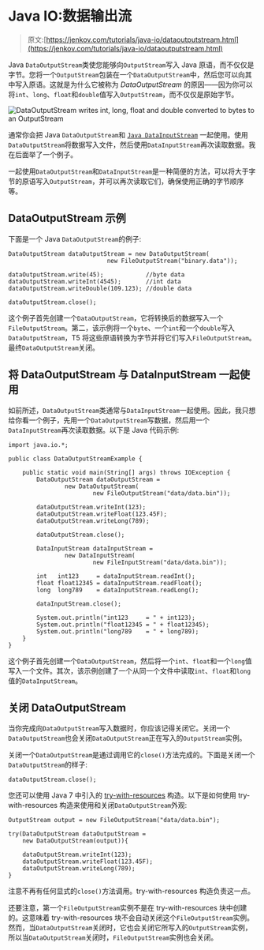 # Java IO:数据输出流

> 原文:[https://jenkov.com/tutorials/java-io/dataoutputstream.html](https://jenkov.com/tutorials/java-io/dataoutputstream.html)

Java `DataOutputStream`类使您能够向`OutputStream`写入 Java 原语，而不仅仅是字节。您将一个`OutputStream`包装在一个`DataOutputStream`中，然后您可以向其中写入原语。这就是为什么它被称为 *DataOutputStream* 的原因——因为你可以将`int`、`long`、`float`和`double`值写入`OutputStream`，而不仅仅是原始字节。

![DataOutputStream writes int, long, float and double converted to bytes to an OutputStream](../Images/c33bb9a1d2706c2568a62b73ee280181.png)

通常你会把 Java `DataOutputStream`和 [`Java DataInputStream`](datainputstream.html) 一起使用。使用`DataOutputStream`将数据写入文件，然后使用`DataInputStream`再次读取数据。我在后面举了一个例子。

一起使用`DataOutputStream`和`DataInputStream`是一种简便的方法，可以将大于字节的原语写入`OutputStream`，并可以再次读取它们，确保使用正确的字节顺序等。

## DataOutputStream 示例

下面是一个 Java `DataOutputStream`的例子:

```
DataOutputStream dataOutputStream = new DataOutputStream(
                            new FileOutputStream("binary.data"));

dataOutputStream.write(45);            //byte data
dataOutputStream.writeInt(4545);       //int data
dataOutputStream.writeDouble(109.123); //double data

dataOutputStream.close();

```

这个例子首先创建一个`DataOutputStream`，它将转换后的数据写入一个`FileOutputStream`。第二，该示例将一个`byte`、一个`int`和一个`double`写入`DataOutputStream`，T5 将这些原语转换为字节并将它们写入`FileOutputStream`。最终`DataOutputStream`关闭。

## 将 DataOutputStream 与 DataInputStream 一起使用

如前所述，`DataOutputStream`类通常与`DataInputStream`一起使用。因此，我只想给你看一个例子，先用一个`DataOutputStream`写数据，然后用一个`DataInputStream`再次读取数据。以下是 Java 代码示例:

```
import java.io.*;

public class DataOutputStreamExample {

    public static void main(String[] args) throws IOException {
        DataOutputStream dataOutputStream =
                new DataOutputStream(
                        new FileOutputStream("data/data.bin"));

        dataOutputStream.writeInt(123);
        dataOutputStream.writeFloat(123.45F);
        dataOutputStream.writeLong(789);

        dataOutputStream.close();

        DataInputStream dataInputStream =
                new DataInputStream(
                        new FileInputStream("data/data.bin"));

        int   int123     = dataInputStream.readInt();
        float float12345 = dataInputStream.readFloat();
        long  long789    = dataInputStream.readLong();

        dataInputStream.close();

        System.out.println("int123     = " + int123);
        System.out.println("float12345 = " + float12345);
        System.out.println("long789    = " + long789);
    }
}

```

这个例子首先创建一个`DataOutputStream`，然后将一个`int`、`float`和一个`long`值写入一个文件。其次，该示例创建了一个从同一个文件中读取`int`、`float`和`long`值的`DataInputStream`。

## 关闭 DataOutputStream

当你完成向`DataOutputStream`写入数据时，你应该记得关闭它。关闭一个`DataOutputStream`也会关闭`DataOutputStream`正在写入的`OutputStream`实例。

关闭一个`DataOutputStream`是通过调用它的`close()`方法完成的。下面是关闭一个`DataOutputStream`的样子:

```
dataOutputStream.close();

```

您还可以使用 Java 7 中引入的 [try-with-resources](/java-exception-handling/try-with-resources.html) 构造。以下是如何使用 try-with-resources 构造来使用和关闭`DataOutputStream`外观:

```
OutputStream output = new FileOutputStream("data/data.bin");

try(DataOutputStream dataOutputStream =
    new DataOutputStream(output)){

    dataOutputStream.writeInt(123);
    dataOutputStream.writeFloat(123.45F);
    dataOutputStream.writeLong(789);
}

```

注意不再有任何显式的`close()`方法调用。try-with-resources 构造负责这一点。

还要注意，第一个`FileOutputStream`实例不是在 try-with-resources 块中创建的。这意味着 try-with-resources 块不会自动关闭这个`FileOutputStream`实例。然而，当`DataOutputStream`关闭时，它也会关闭它所写入的`OutputStream`实例，所以当`DataOutputStream`关闭时，`FileOutputStream`实例也会关闭。